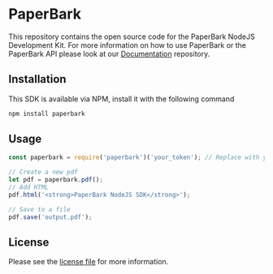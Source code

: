 # PaperBark
This repository contains the open source code for the PaperBark NodeJS Development Kit.
For more information on how to use PaperBark or the PaperBark API please look at our [Documentation](https://github.com/paperbark/documentation/blob/master/readme.md) repository.

## Installation
This SDK is available via NPM, install it with the following command
```sh
npm install paperbark
```

## Usage
```js
const paperbark = require('paperbark')('your_token'); // Replace with your own API token

// Create a new pdf
let pdf = paperbark.pdf();
// Add HTML
pdf.html('<strong>PaperBark NodeJS SDK</strong>');

// Save to a file
pdf.save('output.pdf');
```

## License
Please see the [license file](https://github.com/paperbark/node-sdk/blob/master/LICENSE.md) for more information.